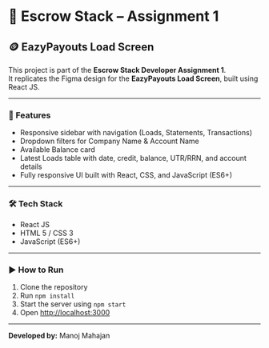 # 💼 Escrow Stack – Assignment 1

## 🪙 EazyPayouts Load Screen

This project is part of the **Escrow Stack Developer Assignment 1**.  
It replicates the Figma design for the **EazyPayouts Load Screen**, built using React JS.

---

### 🚀 Features
- Responsive sidebar with navigation (Loads, Statements, Transactions)  
- Dropdown filters for Company Name & Account Name  
- Available Balance card  
- Latest Loads table with date, credit, balance, UTR/RRN, and account details  
- Fully responsive UI built with React, CSS, and JavaScript (ES6+)

---

### 🛠 Tech Stack
- React JS  
- HTML 5 / CSS 3  
- JavaScript (ES6+)

---

### ▶ How to Run
1. Clone the repository  
2. Run `npm install`  
3. Start the server using `npm start`  
4. Open [http://localhost:3000](http://localhost:3000)

---

**Developed by:** Manoj Mahajan

